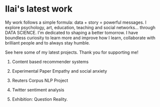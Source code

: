 # Ilai's latest work

My work follows a simple formula: data + story = powerful messages. 
I explore psychology, art, education, teaching and social networks... through DATA SCIENCE.
I'm dedicated to shaping a better tomorrow. I have boundless curiosity to learn more and improve how I learn, collaborate with brilliant people and to always stay humble.

See here some of my latest projects. Thank you for supporting me!

1. Content based recommender systems

2. Experimental Paper Empathy and social anxiety 

3. Reuters Corpus NLP Project 

4. Twitter sentiment analysis 

5. Exhibition: Question Reality.
